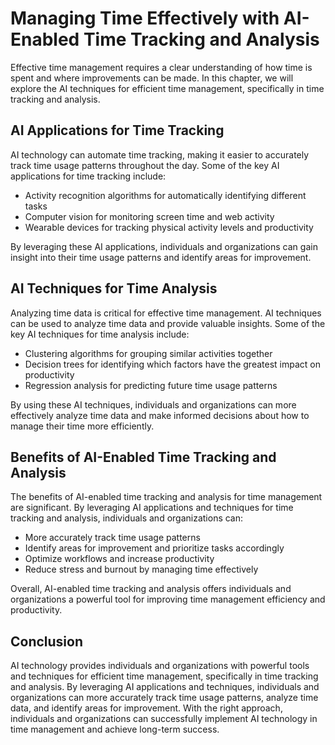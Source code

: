 Managing Time Effectively with AI-Enabled Time Tracking and Analysis
============================================================================================================================

Effective time management requires a clear understanding of how time is spent and where improvements can be made. In this chapter, we will explore the AI techniques for efficient time management, specifically in time tracking and analysis.

AI Applications for Time Tracking
---------------------------------

AI technology can automate time tracking, making it easier to accurately track time usage patterns throughout the day. Some of the key AI applications for time tracking include:

* Activity recognition algorithms for automatically identifying different tasks
* Computer vision for monitoring screen time and web activity
* Wearable devices for tracking physical activity levels and productivity

By leveraging these AI applications, individuals and organizations can gain insight into their time usage patterns and identify areas for improvement.

AI Techniques for Time Analysis
-------------------------------

Analyzing time data is critical for effective time management. AI techniques can be used to analyze time data and provide valuable insights. Some of the key AI techniques for time analysis include:

* Clustering algorithms for grouping similar activities together
* Decision trees for identifying which factors have the greatest impact on productivity
* Regression analysis for predicting future time usage patterns

By using these AI techniques, individuals and organizations can more effectively analyze time data and make informed decisions about how to manage their time more efficiently.

Benefits of AI-Enabled Time Tracking and Analysis
-------------------------------------------------

The benefits of AI-enabled time tracking and analysis for time management are significant. By leveraging AI applications and techniques for time tracking and analysis, individuals and organizations can:

* More accurately track time usage patterns
* Identify areas for improvement and prioritize tasks accordingly
* Optimize workflows and increase productivity
* Reduce stress and burnout by managing time effectively

Overall, AI-enabled time tracking and analysis offers individuals and organizations a powerful tool for improving time management efficiency and productivity.

Conclusion
----------

AI technology provides individuals and organizations with powerful tools and techniques for efficient time management, specifically in time tracking and analysis. By leveraging AI applications and techniques, individuals and organizations can more accurately track time usage patterns, analyze time data, and identify areas for improvement. With the right approach, individuals and organizations can successfully implement AI technology in time management and achieve long-term success.
